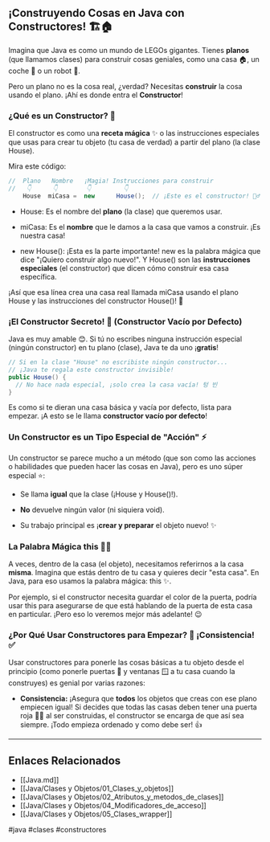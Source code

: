 ## ¡Construyendo Cosas en Java con Constructores! 🏗️🏠

Imagina que Java es como un mundo de LEGOs gigantes. Tienes **planos** (que llamamos clases) para construir cosas geniales, como una casa 🏠, un coche 🚗 o un robot 🤖.

Pero un plano no es la cosa real, ¿verdad? Necesitas **construir** la cosa usando el plano. ¡Ahí es donde entra el **Constructor**!

### ¿Qué es un Constructor? 🤔

El constructor es como una **receta mágica** ✨ o las instrucciones especiales que usas para crear tu objeto (tu casa de verdad) a partir del plano (la clase House).

Mira este código:

```java
//  Plano   Nombre   ¡Magia! Instrucciones para construir
//   👇      👇        👇         👇
    House  miCasa =  new      House();  // ¡Este es el constructor! 👷‍♂️
```

- House: Es el nombre del **plano** (la clase) que queremos usar.
    
- miCasa: Es el **nombre** que le damos a la casa que vamos a construir. ¡Es nuestra casa!
    
- new House(): ¡Esta es la parte importante! new es la palabra mágica que dice "¡Quiero construir algo nuevo!". Y House() son las **instrucciones especiales** (el constructor) que dicen cómo construir esa casa específica.
    

¡Así que esa línea crea una casa real llamada miCasa usando el plano House y las instrucciones del constructor House()! 🎉

### ¡El Constructor Secreto! 🤫 (Constructor Vacío por Defecto)

Java es muy amable 😊. Si tú no escribes ninguna instrucción especial (ningún constructor) en tu plano (clase), Java te da uno ¡**gratis**!

```java
// Si en la clase "House" no escribiste ningún constructor...
// ¡Java te regala este constructor invisible!
public House() {
  // No hace nada especial, ¡solo crea la casa vacía! 텅 빈
}
```


Es como si te dieran una casa básica y vacía por defecto, lista para empezar. ¡A esto se le llama **constructor vacío por defecto**!

### Un Constructor es un Tipo Especial de "Acción" ⚡

Un constructor se parece mucho a un método (que son como las acciones o habilidades que pueden hacer las cosas en Java), pero es uno súper especial ⭐:

- Se llama **igual** que la clase (¡House y House()!).
    
- **No** devuelve ningún valor (ni siquiera void).
    
- Su trabajo principal es ¡**crear y preparar** el objeto nuevo! ✨
    

### La Palabra Mágica this 🦸‍♂️

A veces, dentro de la casa (el objeto), necesitamos referirnos a la casa **misma**. Imagina que estás dentro de tu casa y quieres decir "esta casa". En Java, para eso usamos la palabra mágica: this ✨.

Por ejemplo, si el constructor necesita guardar el color de la puerta, podría usar this para asegurarse de que está hablando de la puerta de esta casa en particular. ¡Pero eso lo veremos mejor más adelante! 😉

### ¿Por Qué Usar Constructores para Empezar? 🤔 ¡Consistencia! ✅

Usar constructores para ponerle las cosas básicas a tu objeto desde el principio (como ponerle puertas 🚪 y ventanas 🪟 a tu casa cuando la construyes) es genial por varias razones:

- **Consistencia:** ¡Asegura que **todos** los objetos que creas con ese plano empiecen igual! Si decides que todas las casas deben tener una puerta roja 🚪🔴 al ser construidas, el constructor se encarga de que así sea siempre. ¡Todo empieza ordenado y como debe ser! 👍
    

---

## Enlaces Relacionados
- [[Java.md]]
- [[Java/Clases y Objetos/01_Clases_y_objetos]]
- [[Java/Clases y Objetos/02_Atributos_y_metodos_de_clases]]
- [[Java/Clases y Objetos/04_Modificadores_de_acceso]]
- [[Java/Clases y Objetos/05_Clases_wrapper]]

#java #clases #constructores
